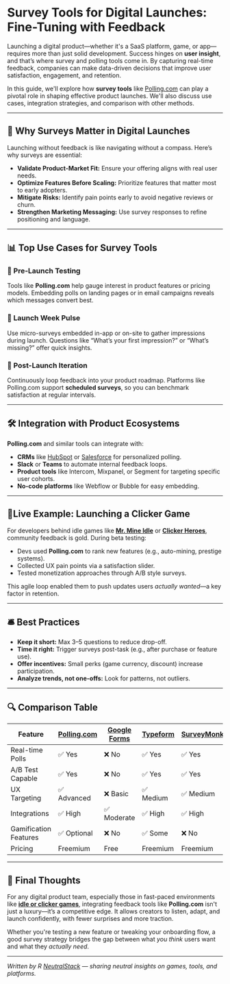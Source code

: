 # Survey Tools for Digital Launches: Fine-Tuning with Feedback

Launching a digital product—whether it's a SaaS platform, game, or app—requires more than just solid development. Success hinges on **user insight**, and that’s where survey and polling tools come in. By capturing real-time feedback, companies can make data-driven decisions that improve user satisfaction, engagement, and retention.

In this guide, we'll explore how **survey tools** like [Polling.com](https://polling.com) can play a pivotal role in shaping effective product launches. We'll also discuss use cases, integration strategies, and comparison with other methods.

---

## 🧩 Why Surveys Matter in Digital Launches

Launching without feedback is like navigating without a compass. Here’s why surveys are essential:

- **Validate Product-Market Fit:** Ensure your offering aligns with real user needs.
- **Optimize Features Before Scaling:** Prioritize features that matter most to early adopters.
- **Mitigate Risks:** Identify pain points early to avoid negative reviews or churn.
- **Strengthen Marketing Messaging:** Use survey responses to refine positioning and language.

---

## 📊 Top Use Cases for Survey Tools

### 🧪 Pre-Launch Testing

Tools like **Polling.com** help gauge interest in product features or pricing models. Embedding polls on landing pages or in email campaigns reveals which messages convert best.

### 🚀 Launch Week Pulse

Use micro-surveys embedded in-app or on-site to gather impressions during launch. Questions like “What’s your first impression?” or “What’s missing?” offer quick insights.

### 🔁 Post-Launch Iteration

Continuously loop feedback into your product roadmap. Platforms like Polling.com support **scheduled surveys**, so you can benchmark satisfaction at regular intervals.

---

## 🛠️ Integration with Product Ecosystems

**Polling.com** and similar tools can integrate with:

- **CRMs** like [HubSpot](https://www.hubspot.com/) or [Salesforce](https://www.salesforce.com/?ir=1) for personalized polling.
- **Slack** or **Teams** to automate internal feedback loops.
- **Product tools** like Intercom, Mixpanel, or Segment for targeting specific user cohorts.
- **No-code platforms** like Webflow or Bubble for easy embedding.

---

## 🚦Live Example: Launching a Clicker Game

For developers behind idle games like [**Mr. Mine Idle**](https://mrmine.com/) or [**Clicker Heroes**](https://clickerheroes.com/), community feedback is gold. During beta testing:

- Devs used **Polling.com** to rank new features (e.g., auto-mining, prestige systems).
- Collected UX pain points via a satisfaction slider.
- Tested monetization approaches through A/B style surveys.

This agile loop enabled them to push updates users *actually wanted*—a key factor in retention.

---

## 🛎️ Best Practices

- **Keep it short:** Max 3–5 questions to reduce drop-off.
- **Time it right:** Trigger surveys post-task (e.g., after purchase or feature use).
- **Offer incentives:** Small perks (game currency, discount) increase participation.
- **Analyze trends, not one-offs:** Look for patterns, not outliers.

---

## 🔍 Comparison Table

| Feature                | [Polling.com](https://polling.com)       | [Google Forms](https://docs.google.com/forms/u/0/)       | [Typeform](https://www.typeform.com/)           | [SurveyMonkey](https://www.surveymonkey.com/)       |
|------------------------|-------------------|--------------------|--------------------|--------------------|
| Real-time Polls        | ✅ Yes             | ❌ No              | ✅ Yes             | ✅ Yes             |
| A/B Test Capable       | ✅ Yes             | ❌ No              | ✅ Yes             | ✅ Yes             |
| UX Targeting           | ✅ Advanced        | ❌ Basic           | ✅ Medium          | ✅ Medium          |
| Integrations           | ✅ High            | ✅ Moderate        | ✅ High            | ✅ High            |
| Gamification Features  | ✅ Optional        | ❌ No              | ✅ Some            | ❌ No              |
| Pricing                | Freemium           | Free               | Freemium           | Freemium           |

---

## 🎯 Final Thoughts

For any digital product team, especially those in fast-paced environments like [**idle or clicker games**](https://store.steampowered.com/curator/45538860-Idle-Clicker-and-Incremental-Games/), integrating feedback tools like **Polling.com** isn't just a luxury—it’s a competitive edge. It allows creators to listen, adapt, and launch confidently, with fewer surprises and more traction.

Whether you're testing a new feature or tweaking your onboarding flow, a good survey strategy bridges the gap between what *you think* users want and what they *actually need*.

---

*Written by R [NeutralStack](https://github.com/neutralstack) — sharing neutral insights on games, tools, and platforms.*
